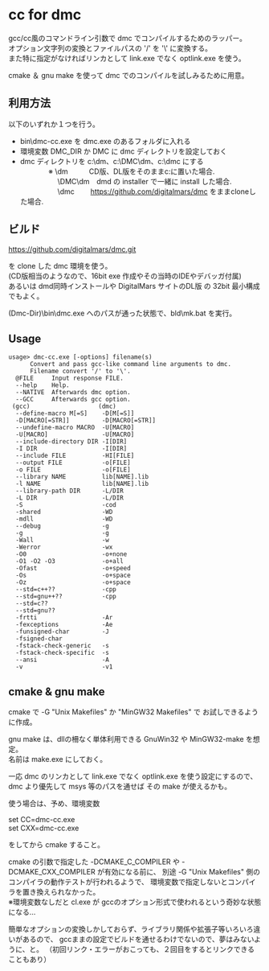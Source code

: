 # cc for dmc

gcc/cc風のコマンドライン引数で dmc でコンパイルするためのラッパー。  
オプション文字列の変換とファイルパスの '/' を '\\' に変換する。  
また特に指定がなければリンカとして link.exe でなく optlink.exe を使う。

cmake ＆ gnu make を使って dmc でのコンパイルを試しみるために用意。

## 利用方法

以下のいずれか１つを行う。

- bin\dmc-cc.exe を dmc.exe のあるフォルダに入れる
- 環境変数 DMC_DIR か DMC に dmc ディレクトリを設定しておく
- dmc ディレクトリを c:\dm、c:\DMC\dm、c:\dmc にする  
　　　　※ \dm　　　CD版、DL版をそのままc:に置いた場合.  
　　　　　 \DMC\dm　dmd の installer で一緒に install した場合.  
　　　　　 \dmc　　 https://github.com/digitalmars/dmc をままcloneした場合.


## ビルド

https://github.com/digitalmars/dmc.git

を clone した dmc 環境を使う。  
(CD版相当のようなので、16bit exe 作成やその当時のIDEやデバッガ付属)  
あるいは dmd同時インストールや DigitalMars サイトのDL版
の 32bit 最小構成でもよく。

(Dmc-Dir)\bin\dmc.exe へのパスが通った状態で、bld\mk.bat を実行。

## Usage

```
usage> dmc-cc.exe [-options] filename(s)
      Convert and pass gcc-like command line arguments to dmc.
      Filename convert '/' to '\'.
  @FILE     Input response FILE.
  --help    Help.
  --NATIVE  Afterwards dmc option.
  --GCC     Afterwards gcc option.
 (gcc)                   (dmc)
  --define-macro M[=S]    -D[M[=S]]
  -D[MACRO[=STR]]         -D[MACRO[=STR]]
  --undefine-macro MACRO  -U[MACRO]
  -U[MACRO]               -U[MACRO]
  --include-directory DIR -I[DIR]
  -I DIR                  -I[DIR]
  --include FILE          -HI[FILE]
  --output FILE           -o[FILE]
  -o FILE                 -o[FILE]
  --library NAME          lib[NAME].lib
  -l NAME                 lib[NAME].lib
  --library-path DIR      -L/DIR
  -L DIR                  -L/DIR
  -S                      -cod
  -shared                 -WD
  -mdll                   -WD
  --debug                 -g
  -g                      -g
  -Wall                   -w
  -Werror                 -wx
  -O0                     -o+none
  -O1 -O2 -O3             -o+all
  -Ofast                  -o+speed
  -Os                     -o+space
  -Oz                     -o+space
  --std=c++??             -cpp
  --std=gnu++??           -cpp
  --std=c??               
  --std=gnu??             
  -frtti                  -Ar
  -fexceptions            -Ae
  -funsigned-char         -J
  -fsigned-char           
  -fstack-check-generic   -s
  -fstack-check-specific  -s
  --ansi                  -A
  -v                      -v1
```

## cmake & gnu make

cmake で -G "Unix Makefiles" か "MinGW32 Makefiles" で
お試しできるように作成。  

gnu make は、dllの柵なく単体利用できる GnuWin32 や MinGW32-make を想定。  
名前は make.exe にしておく。

一応 dmc のリンカとして link.exe でなく optlink.exe を使う設定にするので、
dmc より優先して msys 等のパスを通せば その make が使えるかも。

使う場合は、予め、環境変数

set CC=dmc-cc.exe  
set CXX=dmc-cc.exe

をしてから cmake すること。

cmake の引数で指定した -DCMAKE_C_COMPILER や -DCMAKE_CXX_COMPILER が有効になる前に、
別途 -G "Unix Makefiles" 側のコンパイラの動作テストが行われるようで、
環境変数で指定しないとコンパイラを置き換えられなかった。  
※環境変数なしだと cl.exe が gccのオプション形式で使われるという奇妙な状態になる…

簡単なオプションの変換しかしておらず、ライブラリ関係や拡張子等いろいろ違いがあるので、
gccままの設定でビルドを通せるわけでないので、夢はみないように、と。
（初回リンク・エラーがおこっても、２回目をするとリンクできることもあり）

